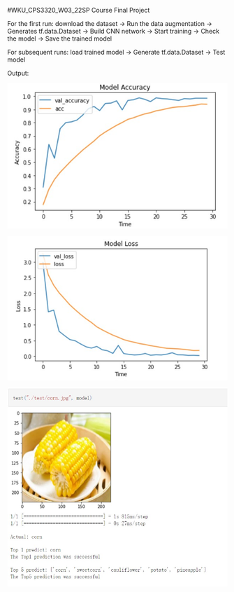 #WKU_CPS3320_W03_22SP Course Final Project

For the first run: download the dataset → Run the data augmentation → Generates tf.data.Dataset → Build CNN network → Start training → Check the model → Save the trained model

For subsequent runs: load trained model → Generate tf.data.Dataset → Test model


Output:

![model_accuracy](https://raw.githubusercontent.com/mpmpmp42/WKU_CPS3320_W03_22SP_Group717/main/Outputs/model_accuracy.jpg)

![model_loss](https://raw.githubusercontent.com/mpmpmp42/WKU_CPS3320_W03_22SP_Group717/main/Outputs/model_loss.jpg)

![test_result](https://raw.githubusercontent.com/mpmpmp42/WKU_CPS3320_W03_22SP_Group717/main/Outputs/test_result.jpg)